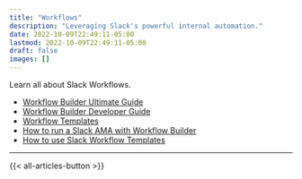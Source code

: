 ```yaml
---
title: "Workflows"
description: "Leveraging Slack's powerful internal automation."
date: 2022-10-09T22:49:11-05:00
lastmod: 2022-10-09T22:49:11-05:00
draft: false
images: []
---
```


Learn all about Slack Workflows.

- [Workflow Builder Ultimate Guide](/docs/slack/workflow-builder-ultimate-guide/)
- [Workflow Builder Developer Guide](/docs/slack/workflow-builder-developer-guide/)
- [Workflow Templates](/docs/slack/workflow-builder-templates/)
- [How to run a Slack AMA with Workflow Builder](/docs/slack/how-to-run-a-slack-ama-with-workflow-builder/)
- [How to use Slack Workflow Templates](/docs/slack/how-to-use-slack-workflow-templates/)

---

{{< all-articles-button >}}
